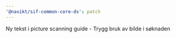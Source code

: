 ```yaml
---
'@navikt/sif-common-core-ds': patch
---
```


Ny tekst i picture scanning guide - Trygg bruk av bilde i søknaden
